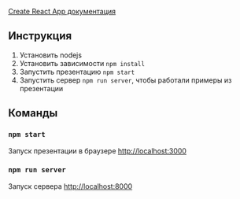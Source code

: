 [Create React App документация](https://github.com/facebook/create-react-app)

## Инструкция
1. Установить nodejs
2. Установить зависимости `npm install`
3. Запустить презентацию `npm start`
4. Запустить сервер `npm run server`, чтобы работали примеры из презентации


## Команды

### `npm start`

Запуск презентации в браузере [http://localhost:3000](http://localhost:3000)

### `npm run server`

Запуск сервера [http://localhost:8000](http://localhost:8000)

